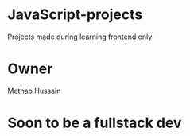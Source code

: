 # JavaScript-projects
Projects made during learning frontend only

# Owner 
Methab Hussain

# Soon to be a fullstack dev
